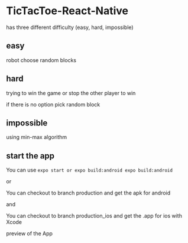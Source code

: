 # TicTacToe-React-Native


has three different difficulty (easy, hard, impossible)

## easy

robot choose random blocks

## hard

trying to win the game or stop the other player to win

if there is no option pick random block

## impossible

using min-max algorithm

## start the app

You can use `expo start or expo build:android expo build:android`

or

You can checkout to branch production and get the apk for android 

and

You can checkout to branch production_ios and get the .app for ios with Xcode


preview of the App

